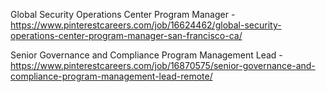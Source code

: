 Global Security Operations Center Program Manager - https://www.pinterestcareers.com/job/16624462/global-security-operations-center-program-manager-san-francisco-ca/

Senior Governance and Compliance Program Management Lead - https://www.pinterestcareers.com/job/16870575/senior-governance-and-compliance-program-management-lead-remote/

